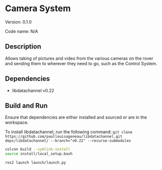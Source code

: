 # Camera System

Version: 0.1.0

Code name: N/A

## Description

Allows taking of pictures and video from the various cameras on the rover and sending them to wherever they need to go, such as the Control System.

## Dependencies

-   libdatachannel v0.22

## Build and Run

Ensure that dependencies are either installed and sourced or are in the workspace.

To install libdatachannel, run the following command: `git clone https://github.com/paullouisageneau/libdatachannel.git deps/libdatachannel/ --branch="v0.22" --recurse-submodules`

```bash
colcon build --symlink-install
source install/local_setup.bash

ros2 launch launch/launch.py
```

